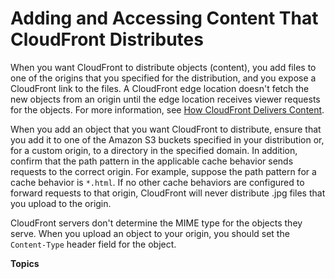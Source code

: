 # Adding and Accessing Content That CloudFront Distributes<a name="AddingObjects"></a>

When you want CloudFront to distribute objects \(content\), you add files to one of the origins that you specified for the distribution, and you expose a CloudFront link to the files\. A CloudFront edge location doesn't fetch the new objects from an origin until the edge location receives viewer requests for the objects\. For more information, see [How CloudFront Delivers Content](HowCloudFrontWorks.md)\. 

When you add an object that you want CloudFront to distribute, ensure that you add it to one of the Amazon S3 buckets specified in your distribution or, for a custom origin, to a directory in the specified domain\. In addition, confirm that the path pattern in the applicable cache behavior sends requests to the correct origin\. For example, suppose the path pattern for a cache behavior is `*.html`\. If no other cache behaviors are configured to forward requests to that origin, CloudFront will never distribute \.jpg files that you upload to the origin\.

CloudFront servers don't determine the MIME type for the objects they serve\. When you upload an object to your origin, you should set the `Content-Type` header field for the object\.

**Topics**